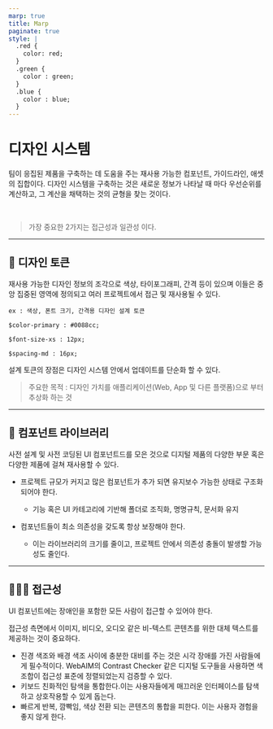 ```yaml
---
marp: true
title: Marp
paginate: true
style: |
  .red {
    color: red;
  }
  .green {
    color : green;
  }
  .blue {
    color : blue;
  }
---
```


# 디자인 시스템

팀이 응집된 제품을 구축하는 데 도움을 주는 <span class="red">재사용</span> 가능한 컴포넌트, 가이드라인, 애셋의 집합이다.
디자인 시스템을 구축하는 것은 새로운 정보가 나타날 때 마다 우선순위를 계산하고, 그 계산을 채택하는 것의 균형을 찾는 것이다.

<br>

> 가장 중요한 2가지는 <span class="red">접근성</span>과 <span class="red">일관성</span> 이다.

---

## 🍇 디자인 토큰

재사용 가능한 디자인 정보의 조각으로 색상, 타이포그래피, 간격 등이 있으며 이들은 중앙 집중된 영역에 정의되고 여러 프로젝트에서 접근 및 재사용될 수 있다.

```
ex : 색상, 폰트 크기, 간격용 디자인 설계 토큰

$color-primary : #0088cc;

$font-size-xs : 12px;

$spacing-md : 16px;
```

설계 토큰의 장점은 디자인 시스템 안에서 업데이트를 단순화 할 수 있다.
<br>

> <span class="red">주요한 목적</span> : 디자인 가치를 애플리케이션(Web, App 및 다른 플랫폼)으로 부터 추상화 하는 것

---

## 🧩 컴포넌트 라이브러리

사전 설계 및 사전 코딩된 UI 컴포넌트드를 모은 것으로 디지털 제품의 다양한 부문 혹은 다양한 제품에 걸쳐 재사용할 수 있다.
<br>

- 프로젝트 규모가 커지고 많은 컴포넌트가 추가 되면 <span class="red"> 유지보수</span> 가능한 상태로 구조화 되어야 한다.

  - 기능 혹은 UI 카테고리에 기반해 폴더로 조직화, 명명규칙, 문서화 유지

- 컴포넌트들이 <span class="red">최소 의존성</span>을 갖도록 항상 보장해야 한다.
  - 이는 라이브러리의 크기를 줄이고, 프로젝트 안에서 의존성 충돌이 발생할 가능성도 줄인다.

---

## 🧑‍🧑‍🧒 접근성

UI 컴포넌트에는 장애인을 포함한 <span class="red">모든 사람이 접근</span>할 수 있어야 한다.

접근성 측면에서 이미지, 비디오, 오디오 같은 비-텍스트 콘텐츠를 위한 대체 텍스트를 제공하는 것이 중요하다.

- 진경 색조와 배경 색조 사이에 충분한 대비를 주는 것은 시각 장애를 가진 사람들에게 필수적이다. WebAIM의 Contrast Checker 같은 디지털 도구들을 사용하면 색 조합이 접근성 표준에 정렬되었는지 검증할 수 있다.
- <span class="red">키보드 친화적인 탐색</span>을 통합한다.이는 사용자들에게 매끄러운 인터페이스를 탐색하고 상호작용할 수 있게 돕는다.
- 빠르게 반복, 깜빡임, 색상 전환 되는 콘텐츠의 통합을 피한다. 이는 사용자 경험을 좋지 않게 한다.

